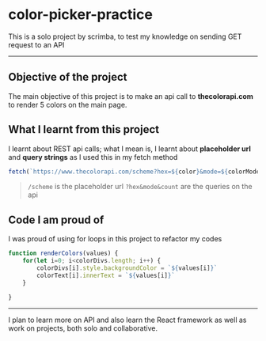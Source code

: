 # color-picker-practice
This is a solo project by scrimba, to test my knowledge on sending GET request to an API

***

## Objective of the project

The main objective of this project is to make an api call to **thecolorapi.com** to render 5 colors on the main page.

## What I learnt from this project

I learnt about REST api calls; what I mean is, I learnt about **placeholder url** and **query strings** as I used this in my fetch method

```JavaScript
fetch(`https://www.thecolorapi.com/scheme?hex=${color}&mode=${colorMode}&count=5`)
```

> `/scheme` is the placeholder url
> `?hex&mode&count` are the queries on the api

## Code I am proud of

I was proud of using for loops in this project to refactor my codes

```JavaScript
function renderColors(values) {
	for(let i=0; i<colorDivs.length; i++) {
		colorDivs[i].style.backgroundColor = `${values[i]}`
		colorText[i].innerText = `${values[i]}`
	}

}
```

***

I plan to learn more on API and also learn the React framework as well as work on projects, both solo and collaborative.
